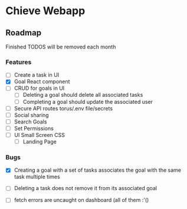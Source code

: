 # Chieve Webapp


## Roadmap
Finished TODOS will be removed each month
### Features
- [ ] Create a task in UI
- [x] Goal React component
- [ ] CRUD for goals in UI
	- [ ] Deleting a goal should delete all associated tasks
	- [ ] Completing a goal should update the associated user
- [ ] Secure API routes torus/.env file/secrets
- [ ] Social sharing
- [ ] Search Goals
- [ ] Set Permissions
- [ ] UI Small Screen CSS
	- [ ] Landing Page

### Bugs
- [x] Creating a goal with a set of tasks associates the goal with the same task multiple times
- [ ] Deleting a task does not remove it from its associated goal
- [ ] fetch errors are uncaught on dashboard (all of them :'()








